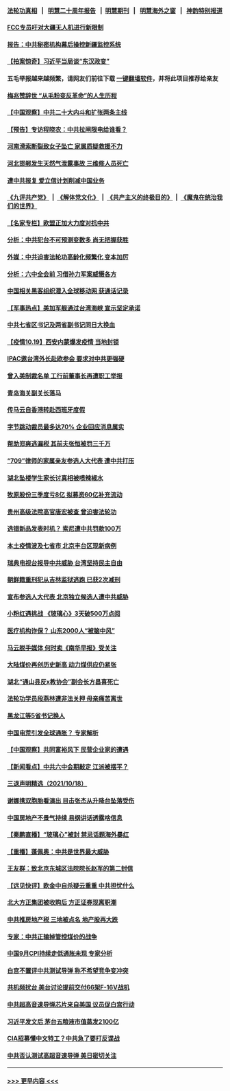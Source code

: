 #### [法轮功真相](https://github.com/gfw-breaker/truth/blob/master/README.md?t=0) &nbsp;&nbsp;|&nbsp;&nbsp; [明慧二十周年报告](https://github.com/gfw-breaker/mh-reports/blob/master/README.md?t=0) &nbsp;&nbsp;|&nbsp;&nbsp;[明慧期刊](https://github.com/gfw-breaker/mh-qikan) &nbsp;&nbsp;|&nbsp;&nbsp; [明慧海外之窗](https://github.com/gfw-breaker/mh-news/blob/master/README.md?t=0) &nbsp;&nbsp;|&nbsp;&nbsp; [神韵特别报道](https://github.com/gfw-breaker/mh-news/blob/master/shenyun.md?t=0)
#### [FCC专员吁对大疆无人机进行新限制](../pages/nsc413/n13315673.md?t=10200250) 
#### [报告：中共秘密机构幕后操控新疆监控系统](../pages/nsc413/n13315703.md?t=10200250) 
#### [【拍案惊奇】习近平当局谈“东汉政变”](../pages/nsc413/n13315394.md?t=10200250) 
#### 五毛举报越来越频繁，请网友们前往下载 [一键翻墙软件](https://github.com/gfw-breaker/ssr-accounts)，并将此项目推荐给亲友
#### [梅兆赞辞世 “从毛粉变反革命”的人生历程](../pages/nsc413/n13315418.md?t=10200250) 
#### [【中国观察】中共二十大内斗和扩张两条主线](../pages/nsc413/n13315551.md?t=10200250) 
#### [【预告】专访程晓农：中共拉闸限电给谁看？](../pages/nsc413/n13315612.md?t=10200250) 
#### [河南滑索断裂致女子坠亡 家属质疑救援不力](../pages/nsc413/n13315212.md?t=10200250) 
#### [河北邯郸发生天然气泄露事故 三维修人员死亡](../pages/nsc413/n13315360.md?t=10200250) 
#### [遭中共报复 爱立信计划削减中国业务](../pages/nsc413/n13315437.md?t=10200250) 
#### [《九评共产党》](https://github.com/begood0513/9ping.md/blob/master/README.md) &nbsp;|&nbsp; [《解体党文化》](../../../../jtdwh.md/blob/master/README.md)  &nbsp;|&nbsp; [《共产主义的终极目的》](../../../../gczydzjmd.md/blob/master/README.md) &nbsp;|&nbsp; [《魔鬼在统治我们的世界》](../../../../mgztzwmdsj.md/blob/master/README.md) 
#### [【名家专栏】欧盟正加大力度对抗中共](../pages/nsc413/n13315239.md?t=10200250) 
#### [分析：中共犯台不可预测变数多 尚无把握获胜](../pages/nsc413/n13315085.md?t=10200250) 
#### [外媒：中共迫害法轮功高龄化频繁化 变本加厉](../pages/nsc413/n13314842.md?t=10200250) 
#### [分析：六中全会前 习借孙力军案威慑各方](../pages/nsc413/n13315040.md?t=10200250) 
#### [中国相关黑客组织潜入全球移动网 获通话记录](../pages/nsc413/n13315185.md?t=10200250) 
#### [【军事热点】美加军舰通过台湾海峡 宣示坚定承诺](../pages/nsc413/n13313078.md?t=10200250) 
#### [中共七省区书记及两省副书记同日大换血](../pages/nsc413/n13314815.md?t=10200250) 
#### [【疫情10.19】西安内蒙爆发疫情 当地封锁](../pages/nsc413/n13314635.md?t=10200250) 
#### [IPAC邀台湾外长赴欧参会 要求对中共更强硬](../pages/nsc413/n13314356.md?t=10200250) 
#### [曾入美制裁名单 工行前董事长再遭职工举报](../pages/nsc413/n13314929.md?t=10200250) 
#### [青岛海关副关长落马](../pages/nsc413/n13314931.md?t=10200250) 
#### [传马云自香港转赴西班牙度假](../pages/nsc413/n13314821.md?t=10200250) 
#### [字节跳动裁员最多达70% 企业回应消息属实](../pages/nsc413/n13314632.md?t=10200250) 
#### [帮助郑爽逃漏税 其前夫张恒被罚三千万](../pages/nsc413/n13314771.md?t=10200250) 
#### [“709”律师的家属亲友参选人大代表 遭中共打压](../pages/nsc413/n13314037.md?t=10200250) 
#### [湖北坠楼学生家长讨真相被喷辣椒水](../pages/nsc413/n13314515.md?t=10200250) 
#### [牧原股份三季度亏8亿 拟募资60亿补充流动](../pages/nsc413/n13314402.md?t=10200250) 
#### [贵州高级法院高官唐宏被查 曾迫害法轮功](../pages/nsc413/n13314589.md?t=10200250) 
#### [选错新品发表时机？ 索尼遭中共罚款100万](../pages/nsc413/n13314534.md?t=10200250) 
#### [本土疫情波及七省市 北京丰台区现新病例](../pages/nsc413/n13314348.md?t=10200250) 
#### [瑞典电视台报导中共威胁 台湾坚持民主自由](../pages/nsc413/n13314395.md?t=10200250) 
#### [朝鲜籍重刑犯从吉林监狱逃跑 已获2次减刑](../pages/nsc413/n13313988.md?t=10200250) 
#### [宣布参选人大代表 北京独立候选人遭中共威胁](../pages/nsc413/n13312807.md?t=10200250) 
#### [小粉红遇挑战 《玻璃心》3天破500万点阅](../pages/nsc413/n13313767.md?t=10200250) 
#### [医疗机构诈保？ 山东2000人“被脑中风”](../pages/nsc413/n13314151.md?t=10200250) 
#### [马云脱手媒体 何时卖《南华早报》受关注](../pages/nsc413/n13311312.md?t=10200250) 
#### [大陆煤价再创历史新高 动力煤供应仍紧张](../pages/nsc413/n13313837.md?t=10200250) 
#### [湖北“通山县反x教协会”副会长方昌喜死亡](../pages/nsc413/n13312513.md?t=10200250) 
#### [法轮功学员段燕林遭非法关押 母亲痛苦离世](../pages/nsc413/n13310763.md?t=10200250) 
#### [黑龙江等5省书记换人](../pages/nsc413/n13314059.md?t=10200250) 
#### [中国电荒引发全球通胀？ 专家解析](../pages/nsc413/n13313612.md?t=10200250) 
#### [【中国观察】共同富裕风下 民营企业家的遭遇](../pages/nsc413/n13313811.md?t=10200250) 
#### [【新闻看点】中共六中会期敲定 江派被摆平？](../pages/nsc413/n13313071.md?t=10200250) 
#### [三退声明精选（2021/10/18）](../pages/nsc413/n13313979.md?t=10200250) 
#### [谢娜携双胞胎看演出 目击张杰从升降台坠落受伤](../pages/nsc413/n13313555.md?t=10200250) 
#### [中国房地产不景气持续 易纲讲话透露啥信息](../pages/nsc413/n13313606.md?t=10200250) 
#### [【秦鹏直播】“玻璃心”被封 禁忌话题海外暴红](../pages/nsc413/n13313607.md?t=10200250) 
#### [【重播】蓬佩奥：中共是世界最大威胁](../pages/nsc413/n13313404.md?t=10200250) 
#### [王友群：致北京东城区法院院长赵军的第二封信](../pages/nsc413/n13313521.md?t=10200250) 
#### [【远见快评】欧金中自杀疑云重重 中共担忧什么](../pages/nsc413/n13313595.md?t=10200250) 
#### [北大方正集团被收购后 方正证券现离职潮](../pages/nsc413/n13313557.md?t=10200250) 
#### [中共推房地产税 三地被点名 地产股再大跌](../pages/nsc413/n13313431.md?t=10200250) 
#### [专家：中共正输掉管控煤价的战争](../pages/nsc413/n13313512.md?t=10200250) 
#### [中国9月CPI持续走低通胀未现 专家分析](../pages/nsc413/n13313273.md?t=10200250) 
#### [白宫不置评中共测试导弹 称不希望竞争变冲突](../pages/nsc413/n13313416.md?t=10200250) 
#### [共机频扰台 美台讨论提前交付66架F-16V战机](../pages/nsc413/n13313373.md?t=10200250) 
#### [中共超高音速导弹芯片来自美国 议员促白宫行动](../pages/nsc413/n13313329.md?t=10200250) 
#### [习近平发文后 茅台五粮液市值蒸发2100亿](../pages/nsc413/n13313322.md?t=10200250) 
#### [CIA招募懂中文特工？中共急了要打反谍战](../pages/nsc413/n13313309.md?t=10200250) 
#### [中共否认测试高超音速导弹 美日密切关注](../pages/nsc413/n13313182.md?t=10200250) 

----
#### [ >>> 更早内容 <<< ](../indexes/nsc413-earlier.md)
